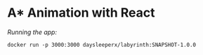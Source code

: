 # A* Animation with React

*Running the app:*
```
docker run -p 3000:3000 daysleeperx/labyrinth:SNAPSHOT-1.0.0
```

